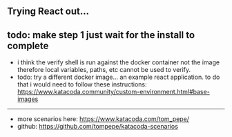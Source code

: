 Trying React out...
---------------------------------------

todo: make step 1 just wait for the install to complete
---------------------------------------


* i think the verify shell is run against the docker container not the image therefore local variables, paths, etc cannot be used to verify.  
* todo: try a different docker image... an example react application.  to do that i would need to follow these instructions: https://www.katacoda.community/custom-environment.html#base-images

---------------------------------------

* more scenarios here: https://www.katacoda.com/tom_pepe/
* github: https://github.com/tompepe/katacoda-scenarios